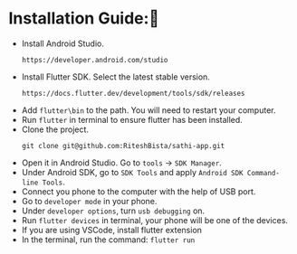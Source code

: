 # Installation Guide:🙌

* Install Android Studio. 
  ```
  https://developer.android.com/studio
  ```
* Install Flutter SDK. Select the latest stable version. 
  ```
  https://docs.flutter.dev/development/tools/sdk/releases
  ```
* Add `flutter\bin` to the path. You will need to restart your computer.
* Run `flutter` in terminal to ensure flutter has been installed.
* Clone the project.
  ```
  git clone git@github.com:RiteshBista/sathi-app.git
  ```
* Open it in Android Studio. Go to `tools` -> `SDK Manager`.
* Under Android SDK, go to `SDK Tools` and apply `Android SDK Command-line Tools`.
* Connect you phone to the computer with the help of USB port.
* Go to `developer mode` in your phone.
* Under `developer options`, turn `usb debugging` on.
* Run `flutter devices` in terminal, your phone will be one of the devices.
* If you are using VSCode, install flutter extension
* In the terminal, run the command: `flutter run`
